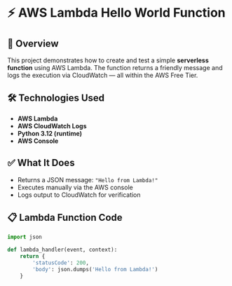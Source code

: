 # ⚡ AWS Lambda Hello World Function

## 📌 Overview
This project demonstrates how to create and test a simple **serverless function** using AWS Lambda. The function returns a friendly message and logs the execution via CloudWatch — all within the AWS Free Tier.

## 🛠️ Technologies Used
- **AWS Lambda**
- **AWS CloudWatch Logs**
- **Python 3.12 (runtime)**
- **AWS Console**

## ✅ What It Does
- Returns a JSON message: `"Hello from Lambda!"`
- Executes manually via the AWS console
- Logs output to CloudWatch for verification

## 📋 Lambda Function Code
```python
import json

def lambda_handler(event, context):
    return {
        'statusCode': 200,
        'body': json.dumps('Hello from Lambda!')
    }
